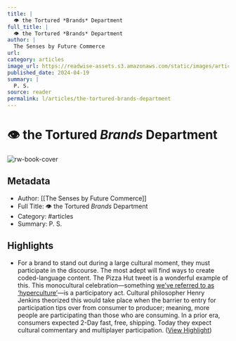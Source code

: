 ```yaml
---
title: |
  👁️ the Tortured *Brands* Department
full_title: |
  👁️ the Tortured *Brands* Department
author: |
  The Senses by Future Commerce
url: 
category: articles
image_url: https://readwise-assets.s3.amazonaws.com/static/images/article2.74d541386bbf.png
published_date: 2024-04-19
summary: |
  P. S.
source: reader
permalink: l/articles/the-tortured-brands-department
---
```

# 👁️ the Tortured *Brands* Department

![rw-book-cover](https://readwise-assets.s3.amazonaws.com/static/images/article2.74d541386bbf.png)

## Metadata
- Author: [[The Senses by Future Commerce]]
- Full Title: 👁️ the Tortured *Brands* Department
- Category: #articles
- Summary: P. S.

## Highlights
- For a brand to stand out during a large cultural moment, they must participate in the discourse. The most adept will find ways to create coded-language content. The Pizza Hut tweet is a wonderful example of this.
  This monocultural celebration—something [we’ve referred to as ‘hyperculture’](https://futurecommerce.us16.list-manage.com/track/click?u=c08f64351704a1ea4479bd08b&id=2474e97a69&e=2d0299bab1)—is a participatory act. Cultural philosopher Henry Jenkins theorized this would take place when the barrier to entry for participation tips over from consumer to producer; meaning, more people are participating than those who are consuming. In a prior era, consumers expected 2-Day fast, free, shipping. Today they expect cultural commentary and multiplayer participation. ([View Highlight](https://read.readwise.io/read/01hw310m434rbwnje67ccbpbft))


